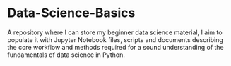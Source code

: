 # Data-Science-Basics
A repository where I can store my beginner data science material, I aim to populate it with Jupyter Notebook files, scripts and documents describing the core workflow and methods required for a sound understanding of the fundamentals of data science in Python.
